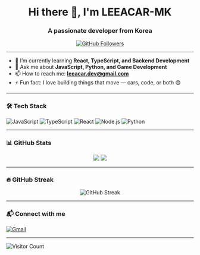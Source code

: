 <h1 align="center">Hi there 👋, I'm LEEACAR-MK</h1>
<h3 align="center">A passionate developer from Korea</h3>

<p align="center">
  <a href="https://github.com/LEEACAR-MK"><img src="https://img.shields.io/github/followers/LEEACAR-MK?label=Follow&style=social" alt="GitHub Followers"></a>
</p>

---

- 🌱 I’m currently learning **React, TypeScript, and Backend Development**
- 💬 Ask me about **JavaScript, Python, and Game Development**
- 📫 How to reach me: **leeacar.dev@gmail.com**
- ⚡ Fun fact: I love building things that move — cars, code, or both 😄

---

### 🛠 Tech Stack
![JavaScript](https://img.shields.io/badge/JavaScript-F7DF1E?style=for-the-badge&logo=javascript&logoColor=black)
![TypeScript](https://img.shields.io/badge/TypeScript-007ACC?style=for-the-badge&logo=typescript&logoColor=white)
![React](https://img.shields.io/badge/React-20232A?style=for-the-badge&logo=react&logoColor=61DAFB)
![Node.js](https://img.shields.io/badge/Node.js-339933?style=for-the-badge&logo=nodedotjs&logoColor=white)
![Python](https://img.shields.io/badge/Python-3776AB?style=for-the-badge&logo=python&logoColor=white)

---

### 📊 GitHub Stats
<p align="center">
  <img src="https://github-readme-stats.vercel.app/api?username=LEEACAR-MK&show_icons=true&theme=tokyonight" />
  <img src="https://github-readme-stats.vercel.app/api/top-langs/?username=LEEACAR-MK&layout=compact&theme=tokyonight" />
</p>

---

### 🔥 GitHub Streak
<p align="center">
  <img src="https://streak-stats.demolab.com?user=LEEACAR-MK&theme=tokyonight" alt="GitHub Streak"/>
</p>

---

### 📬 Connect with me
[![Gmail](https://img.shields.io/badge/-leeacar.dev@gmail.com-D14836?style=flat-square&logo=Gmail&logoColor=white)](mailto:leeacar.dev@gmail.com)

---

![Visitor Count](https://komarev.com/ghpvc/?username=LEEACAR-MK&color=blue)
